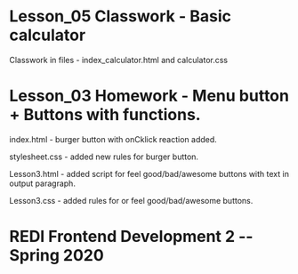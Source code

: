 # Lesson_05 Classwork - Basic calculator
Classwork in files - index_calculator.html and calculator.css

# Lesson_03 Homework - Menu button + Buttons with functions.

index.html - burger button with onCklick reaction added.

stylesheet.css - added new rules for burger button.

Lesson3.html - added script for feel good/bad/awesome buttons with text in output paragraph.

Lesson3.css - added rules for or feel good/bad/awesome buttons.

# REDI Frontend Development 2 -- Spring 2020

